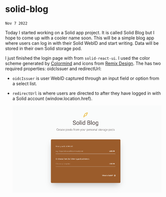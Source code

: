 # solid-blog

`Nov 7 2022`

Today I started working on a Solid app project. It is called Solid Blog but I hope to come up with a cooler name soon. This will be a simple blog app where users can log in with their Solid WebID and start writing. Data will be stored in their own Solid storage pod. 

I just finished the login page with <LoginButton /> from `solid-react-ui`. I used the color scheme generated by [Colormind](http://colormind.io/) and icons from [Remix Design](https://github.com/Remix-Design/remixicon#usage). The <LoginButton> has two required properties: oidcIssuer and redirectUrl: 
- `oidcIssuer` is user WebID captured through an input field or option from a select list. 
- `redirectUrl` is where users are directed to after they have logged in with a Solid account (window.location.href). 
  
  ![solid-blog-login](https://raw.githubusercontent.com/naomi-pham/solid-blog/main/public/login.png)
